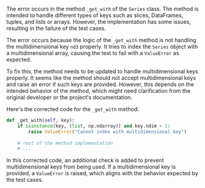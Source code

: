 The error occurs in the method `_get_with` of the `Series` class. The method is intended to handle different types of keys such as slices, DataFrames, tuples, and lists or arrays. However, the implementation has some issues, resulting in the failure of the test cases.

The error occurs because the logic of the `_get_with` method is not handling the multidimensional key `nd3` properly. It tries to index the `Series` object with a multidimensional array, causing the test to fail with a `ValueError` as expected.

To fix this, the method needs to be updated to handle multidimensional keys properly. It seems like the method should not accept multidimensional keys and raise an error if such keys are provided. However, this depends on the intended behavior of the method, which might need clarification from the original developer or the project's documentation.

Here's the corrected code for the `_get_with` method:

```python
def _get_with(self, key):
    if isinstance(key, (list, np.ndarray)) and key.ndim > 1:
        raise ValueError("Cannot index with multidimensional key")
    
    # rest of the method implementation
    # ...
```

In this corrected code, an additional check is added to prevent multidimensional keys from being used. If a multidimensional key is provided, a `ValueError` is raised, which aligns with the behavior expected by the test cases.